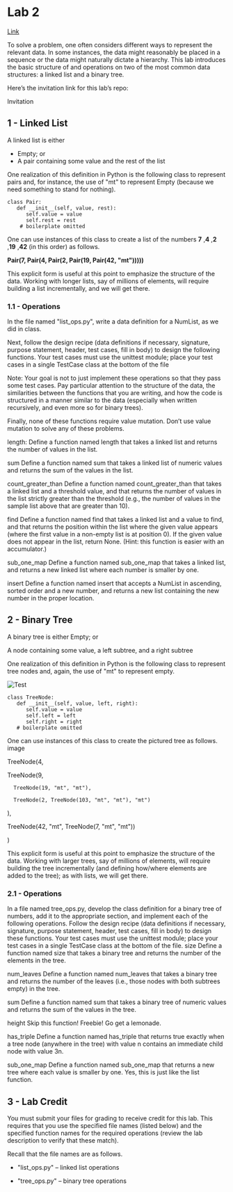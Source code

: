 # Lab 2

[Link](https://www.brinckerhoff.org/clements/2174-csc202/Labs/lab2.html)

To solve a problem, one often considers different ways to represent the relevant data. In some instances, the data might reasonably be placed in a sequence or the data might naturally dictate a hierarchy. This lab introduces the basic structure of and operations on two of the most common data structures: a linked list and a binary tree.

Here’s the invitation link for this lab’s repo:

Invitation

## 1 - Linked List
A linked list is either
- Empty; or
- A pair containing some value and the rest of the list

One realization of this definition in Python is the following class to represent pairs and, for instance, the use of "mt" to represent Empty (because we need something to stand for nothing).
```
class Pair:
   def __init__(self, value, rest):
      self.value = value
      self.rest = rest
    # boilerplate omitted
```
One can use instances of this class to create a list of the numbers **7** ,**4** ,**2** ,**19** ,**42** (in this order) as follows.

**Pair(7, Pair(4, Pair(2, Pair(19, Pair(42, "mt")))))**

This explicit form is useful at this point to emphasize the structure of the data. Working with longer lists, say of millions of elements, will require building a list incrementally, and we will get there.
### 1.1 - Operations
In the file named "list_ops.py", write a data definition for a NumList, as we did in class.

Next, follow the design recipe (data definitions if necessary, signature, purpose statement, header, test cases, fill in body) to design the following functions. Your test cases must use the unittest module; place your test cases in a single TestCase class at the bottom of the file

Note: Your goal is not to just implement these operations so that they pass some test cases. Pay particular attention to the structure of the data, the similarities between the functions that you are writing, and how the code is structured in a manner similar to the data (especially when written recursively, and even more so for binary trees).

Finally, none of these functions require value mutation. Don’t use value mutation to solve any of these problems.

length: Define a function named length that takes a linked list and returns the number of values in the list.

sum Define a function named sum that takes a linked list of numeric values and returns the sum of the values in the list.

count_greater_than Define a function named count_greater_than that takes a linked list and a threshold value, and that returns the number of values in the list strictly greater than the threshold (e.g., the number of values in the sample list above that are greater than 10).

find Define a function named find that takes a linked list and a value to find, and that returns the position within the list where the given value appears (where the first value in a non-empty list is at position 0). If the given value does not appear in the list, return None. (Hint: this function is easier with an accumulator.)

sub_one_map Define a function named sub_one_map that takes a linked list, and returns a new linked list where each number is smaller by one.

insert Define a function named insert that accepts a NumList in ascending, sorted order and a new number, and returns a new list containing the new number in the proper location.

## 2 - Binary Tree
A binary tree is either
Empty; or

A node containing some value, a left subtree, and a right subtree

One realization of this definition in Python is the following class to represent tree nodes and, again, the use of "mt" to represent empty.

![Test](https://www.brinckerhoff.org/clements/2174-csc202/Labs/pict.png "Title")

```
class TreeNode:
   def __init__(self, value, left, right):
      self.value = value
      self.left = left
      self.right = right
   # boilerplate omitted
```
One can use instances of this class to create the pictured tree as follows.
image

TreeNode(4,

   TreeNode(9,

      TreeNode(19, "mt", "mt"),

      TreeNode(2, TreeNode(103, "mt", "mt"), "mt")

   ),

   TreeNode(42, "mt", TreeNode(7, "mt", "mt"))

)

This explicit form is useful at this point to emphasize the structure of the data. Working with larger trees, say of millions of elements, will require building the tree incrementally (and defining how/where elements are added to the tree); as with lists, we will get there.

### 2.1 - Operations
In a file named tree_ops.py, develop the class definition for a binary tree of numbers, add it to the appropriate section, and implement each of the following operations. Follow the design recipe (data definitions if necessary, signature, purpose statement, header, test cases, fill in body) to design these functions. Your test cases must use the unittest module; place your test cases in a single TestCase class at the bottom of the file.
size Define a function named size that takes a binary tree and returns the number of the elements in the tree.

num_leaves Define a function named num_leaves that takes a binary tree and returns the number of the leaves (i.e., those nodes with both subtrees empty) in the tree.

sum Define a function named sum that takes a binary tree of numeric values and returns the sum of the values in the tree.

height Skip this function! Freebie! Go get a lemonade.

has_triple Define a function named has_triple that returns true exactly when a tree node (anywhere in the tree) with value n contains an immediate child node with value 3n.

sub_one_map Define a function named sub_one_map that returns a new tree where each value is smaller by one. Yes, this is just like the list function.

## 3 - Lab Credit
You must submit your files for grading to receive credit for this lab. This requires that you use the specified file names (listed below) and the specified function names for the required operations (review the lab description to verify that these match).

Recall that the file names are as follows.
- "list_ops.py" – linked list operations

- "tree_ops.py" – binary tree operations
